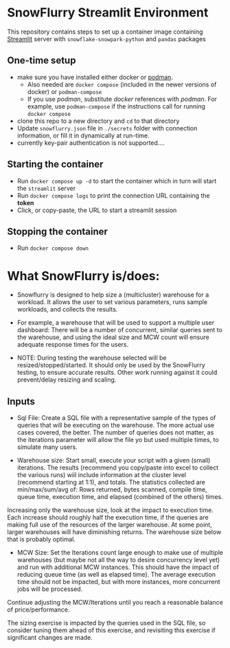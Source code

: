 # SnowFlurry Streamlit Environment

This repository contains steps to set up a container image containing [Streamlit](https://streamlit.io/) server with `snowflake-snowpark-python` and `pandas` packages

## One-time setup
- make sure you have installed either docker or [podman](https://podman.io/).
    - Also needed are `docker compose` (included in the newer versions of docker) or `podman-compose`
    - If you use *podman*, substitute *docker* references with *podman*. For example, use `podman-compose` if the instructions call for running `docker compose`
- clone this repo to a new directory and `cd` to that directory
- Update `snowflurry.json` file in `./secrets` folder with connection information, or fill it in dynamically at run-time.
- currently key-pair authentication is not supported....

## Starting the container
- Run `docker compose up -d` to start the container which in turn will start the `streamlit` server
- Run `docker compose logs` to print the connection URL containing the **token**
- Click, or copy-paste, the URL to start a streamlit session

## Stopping the container
- Run `docker compose down`

# What SnowFlurry is/does:
 - Snowflurry is designed to help size a (multicluster) warehouse for a workload.  It allows the user to set various parameters, runs sample workloads, and collects the results.
 -  For example, a warehouse that will be used to support a multiple user dashboard:  There will be a number of concurrent, similar queries sent to the warehouse, and using the ideal size and MCW count will ensure adequate response times for the users.

 - NOTE:  During testing the warehouse selected will be resized/stopped/started.  It should only be used by the SnowFlurry testing, to ensure accurate results.  Other work running against it could prevent/delay resizing and scaling.

## Inputs
- Sql File: Create a SQL file with a representative sample of the types of queries that will be executing on the warehouse.  The more actual use cases covered, the better.  The number of queries does not matter, as the iterations parameter will allow the file yo but used multiple times, to simulate many users.

- Warehouse size: Start small, execute your script with a given (small) iterations.  The results (recommend you copy/paste into excel to collect the various runs) wiil include information at the cluster level (recommend starting at 1:1), and totals.  The statistics collected are min/max/sum/avg of:  Rows returned, bytes scanned, compile time, queue time, execution time, and elapsed (combined of the others) times.

Increasing only the warehouse size, look at the impact to execution time.  Each increase should roughly half the execution time, if the queries are making full use of the resources of the larger warehouse.  At some point, larger warehouses will have diminishing returns.  The warehouse size below that is probably optimal.

- MCW Size: Set the Iterations count large enough to make use of multiple warehouses (but maybe not all the way to desire concurrency level yet) and run with additional MCW instances.  This should have the impact of reducing queue time (as well as elapsed time).  The average execution time should not be impacted, but with more instances, more concurrent jobs will be processed.

Continue adjusting the MCW/Iterations until you reach a reasonable balance of price/performance.

The sizing exercise is impacted by the queries used in the SQL file, so consider tuning them ahead of this exercise, and revisiting this exercise if significant changes are made.
